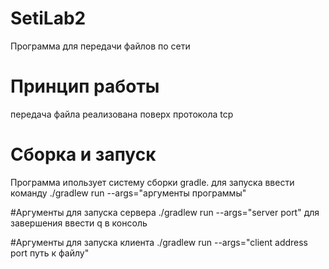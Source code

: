 # SetiLab2
Программа для передачи файлов по сети


# Принцип работы
передача файла реализована поверх протокола tcp

# Сборка и запуск
Программа ипользует систему сборки gradle. для запуска ввести команду ./gradlew run --args="аргументы программы"

#Аргументы для запуска сервера
./gradlew run --args="server port"
для завершения ввести q в консоль

#Аргументы для запуска клиента
./gradlew run --args="client address port путь к файлу"
